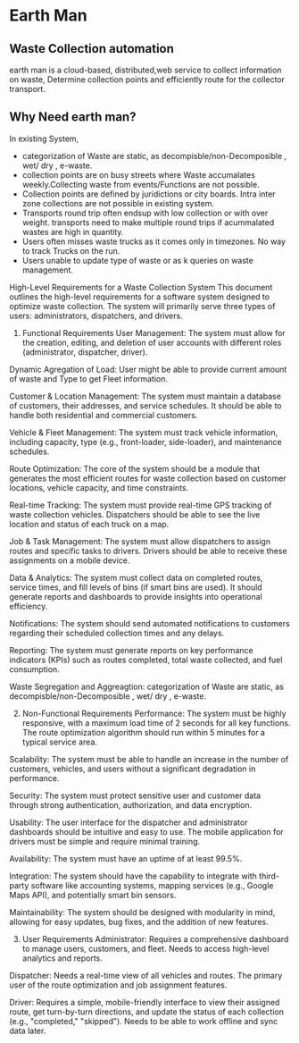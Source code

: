 # Earth Man 
## Waste Collection automation


earth man  is a cloud-based, distributed,web service to collect information on waste, Determine collection points and efficiently route for the collector transport.


## Why Need earth man?
In existing System, 
- categorization of Waste are static, as decompisble/non-Decomposible , wet/ dry , e-waste.
- collection points are on busy streets where Waste accumalates weekly.Collecting waste from events/Functions are not possible.
- Collection points are defined by juridictions or city boards. Intra  inter zone collections are not possible in existing system.
 - Transports round trip often endsup with low collection or with over weight. transports need to make multiple round trips if acummalated wastes are high in quantity.
- Users often misses waste trucks as it comes only in timezones. No way to track Trucks on the run.
- Users unable to update type of waste or as k queries on waste management.


High-Level Requirements for a Waste Collection System
This document outlines the high-level requirements for a software system designed to optimize waste collection. The system will primarily serve three types of users: administrators, dispatchers, and drivers.

1. Functional Requirements
User Management: The system must allow for the creation, editing, and deletion of user accounts with different roles (administrator, dispatcher, driver).

Dynamic Agregation of Load: User might be able to provide current amount of waste and Type to get Fleet information.

Customer & Location Management: The system must maintain a database of customers, their addresses, and service schedules. It should be able to handle both residential and commercial customers.

Vehicle & Fleet Management: The system must track vehicle information, including capacity, type (e.g., front-loader, side-loader), and maintenance schedules.

Route Optimization: The core of the system should be a module that generates the most efficient routes for waste collection based on customer locations, vehicle capacity, and time constraints.

Real-time Tracking: The system must provide real-time GPS tracking of waste collection vehicles. Dispatchers should be able to see the live location and status of each truck on a map.

Job & Task Management: The system must allow dispatchers to assign routes and specific tasks to drivers. Drivers should be able to receive these assignments on a mobile device.

Data & Analytics: The system must collect data on completed routes, service times, and fill levels of bins (if smart bins are used). It should generate reports and dashboards to provide insights into operational efficiency.

Notifications: The system should send automated notifications to customers regarding their scheduled collection times and any delays.

Reporting: The system must generate reports on key performance indicators (KPIs) such as routes completed, total waste collected, and fuel consumption.

Waste Segregation and Aggreagtion: categorization of Waste are static, as decompisble/non-Decomposible , wet/ dry , e-waste.

2. Non-Functional Requirements
Performance: The system must be highly responsive, with a maximum load time of 2 seconds for all key functions. The route optimization algorithm should run within 5 minutes for a typical service area.

Scalability: The system must be able to handle an increase in the number of customers, vehicles, and users without a significant degradation in performance.

Security: The system must protect sensitive user and customer data through strong authentication, authorization, and data encryption.

Usability: The user interface for the dispatcher and administrator dashboards should be intuitive and easy to use. The mobile application for drivers must be simple and require minimal training.

Availability: The system must have an uptime of at least 99.5%.

Integration: The system should have the capability to integrate with third-party software like accounting systems, mapping services (e.g., Google Maps API), and potentially smart bin sensors.

Maintainability: The system should be designed with modularity in mind, allowing for easy updates, bug fixes, and the addition of new features.

3. User Requirements
Administrator: Requires a comprehensive dashboard to manage users, customers, and fleet. Needs to access high-level analytics and reports.

Dispatcher: Needs a real-time view of all vehicles and routes. The primary user of the route optimization and job assignment features.

Driver: Requires a simple, mobile-friendly interface to view their assigned route, get turn-by-turn directions, and update the status of each collection (e.g., "completed," "skipped"). Needs to be able to work offline and sync data later.
